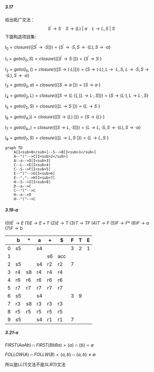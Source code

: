 ##### 3.17

给出拓广文法：
$$
S^{'}\rightarrow S\ \ \ \ S\rightarrow (L)\ |\ a\ \ \ \ L\rightarrow L,S\ |\ S
$$
下面构造项目集:

$I_0=closure(\{[S^{'}\rightarrow \cdot S]\})=\{S^{'}\rightarrow \cdot S,S\rightarrow \cdot (L),S\rightarrow\cdot a\}$

$I_1=goto(I_0,S)=closure(\{[S^{'}\rightarrow S \cdot]\})=\{S^{'}\rightarrow S \cdot\}$

$I_2=goto(I_0,()=closure(\{[S\rightarrow (\cdot L)]\})=\{S\rightarrow (\cdot L),L\rightarrow \cdot L,S,\ L\rightarrow \cdot S,S\rightarrow \cdot (L),S\rightarrow\cdot a\}$

$I_3=goto(I_0,a)=closure(\{[S\rightarrow a \cdot]\})=\{S\rightarrow a \cdot\}$

$I_4=goto(I_2,L)=closure(\{[S\rightarrow (L\cdot)],[L\rightarrow L \cdot,S]\})=\{S\rightarrow (L\cdot),L\rightarrow L \cdot,S\}$

$I_5=goto(I_2,S)=closure(\{[L\rightarrow S \cdot]\})=\{L \rightarrow S \cdot\}$

$I_6=goto(I_4,))=closure(\{[S\rightarrow (L)\cdot]\})=\{S\rightarrow (L)\cdot\}$

$I_7=goto(I_4,,)=closure(\{[S\rightarrow L,\cdot S]\})=\{ L\rightarrow L,\cdot S,S\rightarrow \cdot (L),S\rightarrow \cdot a\}$

$I_8=goto(I_7,S)=closure(\{[L\rightarrow L,S\cdot]\})=\{L\rightarrow L,S\cdot\}$

~~~mermaid
graph TD
	A[I<sub>0</sub>]--S-->B[I<sub>1</sub>]
	A--"("-->C[I<sub>2</sub>]
	A--a-->D[I<sub>3]
	C--L-->E[I<sub>4]
	C--S-->F[I<sub>5]
	E--")"-->G[I<sub>6]
	E--","-->H[I<sub>7]
	H--S-->I[I<sub>8]
	D--a-->C
	C--"("-->C
	H--a-->D
	H--"("-->C
~~~

##### 3.19-a

$(0) E^{'}\rightarrow E$
$(1) E\rightarrow E+T$
$(2) E\rightarrow T$
$(3) T\rightarrow TF$
$(4) T\rightarrow F$
$(5) F\rightarrow F*$
$(6) F\rightarrow a$
$(7) F\rightarrow b$


|    |b|*|a|+|$|F|T|E|
|---|---|---|---|---|---|---|---|---|
|0|	s5	|	|s4||   |3	|2|	1	|
|1|		|	|	|s6|acc|	|	|	|
|2|	s5	|	|s4|r2|r2|	7	||		|
|3|	r4	|s8	|r4|r4|r4|		|||
|4|	r6	|r6	|r6|r6|r6|		|||
|5|	r7	|r7	|r7|r7|r7|		|||
|6|	s5	|	|s4|  |	 | 3|	 9|		|
|7|	r3	|s8	|r3|r3|r3|		||		|
|8|	r5	|r5	|r5|r5|r5|		||			|
|9|	s5	|	|s4|r1|r1|	7||	|

##### 3.21-a

$FIRST(AaAb)\cap FIRST(BbBa)=\{a\}\cap \{b\}=\emptyset$

$FOLLOW(A)\cap FOLLW(B)=\{a,b\} \cap \{a,b\}\neq \emptyset$

所以是$LL(1)$文法不是$SLR(1)$文法

####
